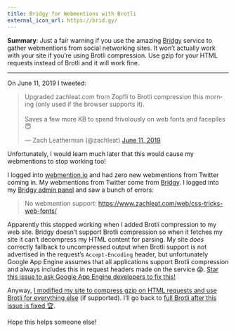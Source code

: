 ```yaml
---
title: Bridgy for Webmentions with Brotli
external_icon_url: https://brid.gy/
---
```

**Summary**: Just a fair warning if you use the amazing [Bridgy](https://brid.gy) service to gather webmentions from social networking sites. It won’t actually work with your site if you’re using Brotli compression. Use gzip for your HTML requests instead of Brotli and it will work fine.

---

On June 11, 2019 I tweeted:

<blockquote class="twitter-tweet" data-lang="en"><p lang="en" dir="ltr">Upgraded zachleat.com from Zopfli to Brotli compression this morning (only used if the browser supports it).<br><br>Saves a few more KB to spend frivolously on web fonts and facepiles 😇</p>&mdash; Zach Leatherman (@zachleat) <a href="https://twitter.com/zachleat/status/1138427969326723073?ref_src=twsrc%5Etfw">June 11, 2019</a></blockquote>

Unfortunately, I would learn much later that this would cause my webmentions to stop working too!

I logged into [webmention.io](https://webmention.io/) and had zero new webmentions from Twitter coming in. My webmentions from Twitter come from [Bridgy](https://brid.gy). I logged into my [Bridgy admin panel](https://brid.gy/twitter/zachleat) and saw a bunch of errors:

> No webmention support: <span class="break">https://www.zachleat.com/web/css-tricks-web-fonts/</span>

Apparently this stopped working when I added Brotli compression to my web site. Bridgy doesn’t support Brotli compression so when it fetches my site it can’t decompress my HTML content for parsing. My site _does_ correctly fallback to uncompressed output when Brotli support is not advertised in the request’s `Accept-Encoding` header, but unfortunately Google App Engine assumes that all applications support Brotli compression and always includes this in request headers made on the service 😱. [Star this issue to ask Google App Engine developers to fix this!](https://issuetracker.google.com/issues/112277350)

Anyway, [I modified my site to compress gzip on HTML requests and use Brotli for everything else](https://github.com/zachleat/zachleat.com/commit/583b0a2d9d4113807524dedd766d3c468e75b6e3) (if supported). I’ll go back to [full Brotli after this issue is fixed 🏆](https://github.com/snarfed/bridgy/issues/878).

Hope this helps someone else!
